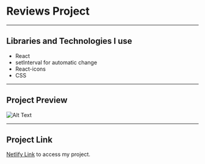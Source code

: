 # Reviews Project 


<hr>

## Libraries and Technologies I use
* React
* setInterval for automatic change 
* React-icons 
* CSS

<hr>

## Project Preview 
![Alt Text]()

<hr> 

## Project Link
<a href="https://react-app-reviews.netlify.app/" target="_blank">Netlify Link</a> to access my project. <br>


